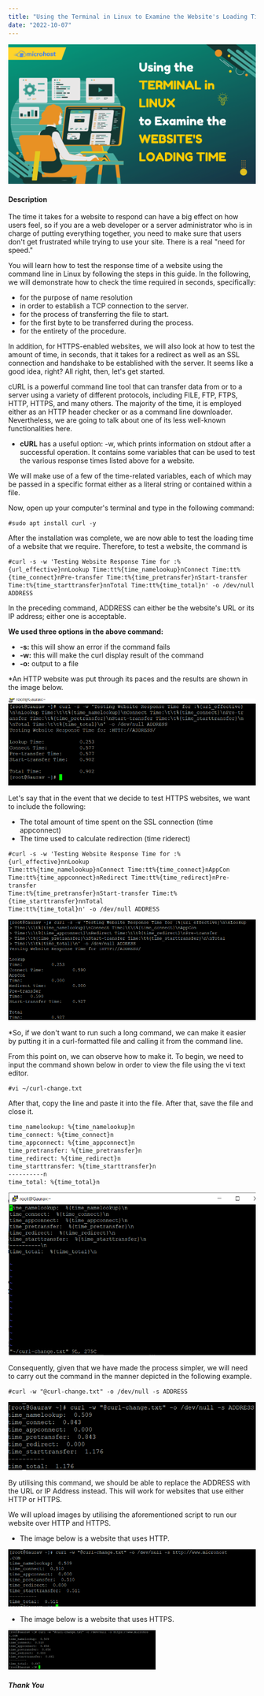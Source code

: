 ```yaml
---
title: "Using the Terminal in Linux to Examine the Website's Loading Time"
date: "2022-10-07"
---
```


![](images/Using-the-Terminal-in-Linux-to-Examine-the-Websites-Loading-Time-1024x576.png)

#### **Description**

The time it takes for a website to respond can have a big effect on how users feel, so if you are a web developer or a server administrator who is in charge of putting everything together, you need to make sure that users don't get frustrated while trying to use your site. There is a real "need for speed."

You will learn how to test the response time of a website using the command line in Linux by following the steps in this guide. In the following, we will demonstrate how to check the time required in seconds, specifically:

- for the purpose of name resolution
- in order to establish a TCP connection to the server.
- for the process of transferring the file to start.
- for the first byte to be transferred during the process.
- for the entirety of the procedure.

In addition, for HTTPS-enabled websites, we will also look at how to test the amount of time, in seconds, that it takes for a redirect as well as an SSL connection and handshake to be established with the server. It seems like a good idea, right? All right, then, let's get started.

cURL is a powerful command line tool that can transfer data from or to a server using a variety of different protocols, including FILE, FTP, FTPS, HTTP, HTTPS, and many others. The majority of the time, it is employed either as an HTTP header checker or as a command line downloader. Nevertheless, we are going to talk about one of its less well-known functionalities here.

- **cURL** has a useful option: -w, which prints information on stdout after a successful operation. It contains some variables that can be used to test the various response times listed above for a website.

We will make use of a few of the time-related variables, each of which may be passed in a specific format either as a literal string or contained within a file.

Now, open up your computer's terminal and type in the following command:

```
#sudo apt install curl -y
```

After the installation was complete, we are now able to test the loading time of a website that we require. Therefore, to test a website, the command is

```
#curl -s -w 'Testing Website Response Time for :%{url_effective}nnLookup Time:tt%{time_namelookup}nConnect Time:tt%{time_connect}nPre-transfer Time:t%{time_pretransfer}nStart-transfer Time:t%{time_starttransfer}nnTotal Time:tt%{time_total}n' -o /dev/null ADDRESS
```

In the preceding command, ADDRESS can either be the website's URL or its IP address; either one is acceptable.

**We used three options in the above command:**

- **\-s:** this will show an error if the command fails
- **\-w:** this will make the curl display result of the command
- **\-o:** output to a file

\*An HTTP website was put through its paces and the results are shown in the image below.

![](images/image-259.png)

Let's say that in the event that we decide to test HTTPS websites, we want to include the following:

- The total amount of time spent on the SSL connection (time appconnect)
- The time used to calculate redirection (time riderect)

```
#curl -s -w 'Testing Website Response Time for :%{url_effective}nnLookup  
Time:tt%{time_namelookup}nConnect Time:tt%{time_connect}nAppCon  
Time:tt%{time_appconnect}nRedirect Time:tt%{time_redirect}nPre-transfer  
Time:t%{time_pretransfer}nStart-transfer Time:t%{time_starttransfer}nnTotal  
Time:tt%{time_total}n' -o /dev/null ADDRESS
```

![](images/image-260.png)

\*So, if we don't want to run such a long command, we can make it easier by putting it in a curl-formatted file and calling it from the command line.

From this point on, we can observe how to make it. To begin, we need to input the command shown below in order to view the file using the vi text editor.

```
#vi ~/curl-change.txt
```

After that, copy the line and paste it into the file. After that, save the file and close it.

```
time_namelookup: %{time_namelookup}n  
time_connect: %{time_connect}n  
time_appconnect: %{time_appconnect}n  
time_pretransfer: %{time_pretransfer}n  
time_redirect: %{time_redirect}n  
time_starttransfer: %{time_starttransfer}n  
----------n  
time_total: %{time_total}n
```

![](images/image-261.png)

Consequently, given that we have made the process simpler, we will need to carry out the command in the manner depicted in the following example.

```
#curl -w "@curl-change.txt" -o /dev/null -s ADDRESS
```

![](images/image-264.png)

By utilising this command, we should be able to replace the ADDRESS with the URL or IP Address instead. This will work for websites that use either HTTP or HTTPS.

We will upload images by utilising the aforementioned script to run our website over HTTP and HTTPS.

- The image below is a website that uses HTTP.

![](images/image-265.png)

- The image below is a website that uses HTTPS.

![](images/image-263-300x80.png)

##### **Thank You**
